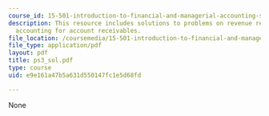 ```yaml
---
course_id: 15-501-introduction-to-financial-and-managerial-accounting-spring-2004
description: This resource includes solutions to problems on revenue recognition and
  accounting for account receivables.
file_location: /coursemedia/15-501-introduction-to-financial-and-managerial-accounting-spring-2004/e9e161a47b5a631d550147fc1e5d68fd_ps3_sol.pdf
file_type: application/pdf
layout: pdf
title: ps3_sol.pdf
type: course
uid: e9e161a47b5a631d550147fc1e5d68fd

---
```

None